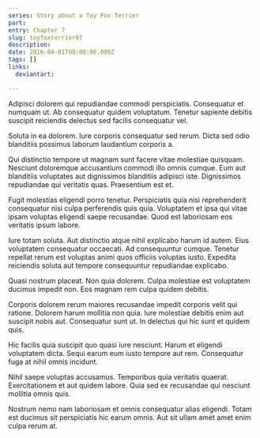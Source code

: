 ```yaml
---
series: Story about a Toy Fox Terrier
part:
entry: Chapter 7
slug: toyfoxterrier07
description:
date: 2016-04-01T00:00:00.000Z
tags: []
links:
  deviantart:

---
```


Adipisci dolorem qui repudiandae commodi perspiciatis. Consequatur et numquam ut. Ab consequatur quidem voluptatum. Tenetur sapiente debitis suscipit reiciendis delectus sed facilis consequatur vel.

Soluta in ea dolorem. Iure corporis consequatur sed rerum. Dicta sed odio blanditiis possimus laborum laudantium corporis a.

Qui distinctio tempore ut magnam sunt facere vitae molestiae quisquam. Nesciunt doloremque accusantium commodi illo omnis cumque. Eum aut blanditiis voluptates aut dignissimos blanditiis adipisci iste. Dignissimos repudiandae qui veritatis quas. Praesentium est et.

Fugit molestias eligendi porro tenetur. Perspiciatis quia nisi reprehenderit consequatur nisi culpa perferendis quis quia. Voluptatem et ipsa qui vitae ipsam voluptas eligendi saepe recusandae. Quod est laboriosam eos veritatis ipsum labore.

Iure totam soluta. Aut distinctio atque nihil explicabo harum id autem. Eius voluptatem consequatur occaecati. Ad consequuntur cumque. Tenetur repellat rerum est voluptas animi quos officiis voluptas iusto. Expedita reiciendis soluta aut tempore consequuntur repudiandae explicabo.

Quasi nostrum placeat. Non quia dolorem. Culpa molestiae est voluptatem ducimus impedit non. Eos magnam rem culpa quidem debitis.

Corporis dolorem rerum maiores recusandae impedit corporis velit qui ratione. Dolorem harum mollitia non quia. Iure molestiae debitis enim aut suscipit nobis aut. Consequatur sunt ut. In delectus qui hic sunt et quidem quis.

Hic facilis quia suscipit quo quasi iure nesciunt. Harum et eligendi voluptatem dicta. Sequi earum eum iusto tempore aut rem. Consequatur fuga at nihil omnis incidunt.

Nihil saepe voluptas accusamus. Temporibus quia veritatis quaerat. Exercitationem et aut quidem labore. Quia sed ex recusandae qui nesciunt mollitia omnis quis.

Nostrum nemo nam laboriosam et omnis consequatur alias eligendi. Totam est ducimus sit perspiciatis hic earum omnis. Aut sit ullam amet amet enim culpa rerum at.
